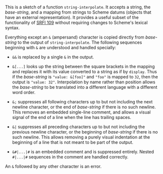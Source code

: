 This is a sketch of a function `string-interpolate`.
It accepts a string, the *base-string*,
and a mapping from strings to Scheme datums
(objects that have an external representation).
It provides a useful subset of the functionality of
[SRFI 109](http://srfi.schemers.org/srfi-109/srfi-109.html)
without requiring changes to Scheme's lexical syntax.

Everything except an `&` (ampersand) character is copied
directly from *base-string* to the output of `string-interpolate`.
The following sequences beginning with `&` are understood and handled specially:

  * `&&` is replaced by a single `&` in the output.
  
  * `&[...]` looks up the string between the square brackets
    in the mapping and replaces it with its value converted to
    a string as if by `display`.  Thus if the *base-string* is
    `"value: &[foo]"` and `"foo"` is mapped to `32`, then the output
    is `"value: 32"`.  Interpolation by name rather than position
    allows the *base-string* to be translated into a different language
    with a different word order.
    
  * `&;` suppresses all following characters up to but not including the next
    newline character, or the end of *base-string* if there is no
    such newline.  This removes an embedded single-line comment, and allows a
    visual signal of the end of a line when the line has trailing spaces.
    
  * `&|` suppresses all preceding characters up to but not including the previous
    newline character, or the beginning of *base-string* if there is no
    such newline.  This allows removing a purely visual indentation at the beginning of a line
    that is not meant to be part of the output.
    
  * `&#|...|#` is an embedded comment and is suppressed entirely.  Nested `#|...|#`
    sequences in the comment are handled correctly.
  
An `&` followed by any other character is an error.
  
  
